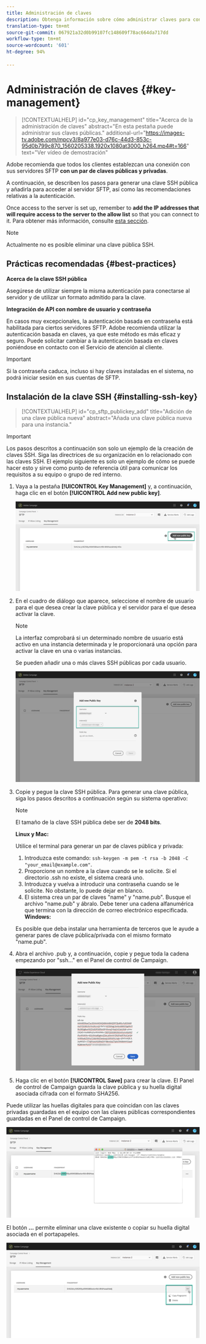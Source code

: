 ```yaml
---
title: Administración de claves
description: Obtenga información sobre cómo administrar claves para conectarse a servidores SFTP
translation-type: tm+mt
source-git-commit: 067921a32d0b99107fc148609f78ac664da717dd
workflow-type: tm+mt
source-wordcount: '601'
ht-degree: 94%

---
```



# Administración de claves {#key-management}

>[!CONTEXTUALHELP]
>id="cp_key_management"
>title="Acerca de la administración de claves"
>abstract="En esta pestaña puede administrar sus claves públicas."
>additional-url="https://images-tv.adobe.com/mpcv3/8a977e03-d76c-44d3-853c-95d0b799c870_1560205338.1920x1080at3000_h264.mp4#t=166" text="Ver vídeo de demostración"

Adobe recomienda que todos los clientes establezcan una conexión con sus servidores SFTP **con un par de claves públicas y privadas**.

A continuación, se describen los pasos para generar una clave SSH pública y añadirla para acceder al servidor SFTP, así como las recomendaciones relativas a la autenticación.

Once access to the server is set up, remember to **add the IP addresses that will require access to the server to the allow list** so that you can connect to it. Para obtener más información, consulte [esta sección](../../instances-settings/using/ip-allow-listing-instance-access.md).

>[!NOTE]
>
>Actualmente no es posible eliminar una clave pública SSH.

## Prácticas recomendadas {#best-practices}

**Acerca de la clave SSH pública**

Asegúrese de utilizar siempre la misma autenticación para conectarse al servidor y de utilizar un formato admitido para la clave.

**Integración de API con nombre de usuario y contraseña**

En casos muy excepcionales, la autenticación basada en contraseña está habilitada para ciertos servidores SFTP. Adobe recomienda utilizar la autenticación basada en claves, ya que este método es más eficaz y seguro. Puede solicitar cambiar a la autenticación basada en claves poniéndose en contacto con el Servicio de atención al cliente.

>[!IMPORTANT]
>
>Si la contraseña caduca, incluso si hay claves instaladas en el sistema, no podrá iniciar sesión en sus cuentas de SFTP.

## Instalación de la clave SSH {#installing-ssh-key}

>[!CONTEXTUALHELP]
>id="cp_sftp_publickey_add"
>title="Adición de una clave pública nueva"
>abstract="Añada una clave pública nueva para una instancia."

>[!IMPORTANT]
>
>Los pasos descritos a continuación son solo un ejemplo de la creación de claves SSH. Siga las directrices de su organización en lo relacionado con las claves SSH. El ejemplo siguiente es solo un ejemplo de cómo se puede hacer esto y sirve como punto de referencia útil para comunicar los requisitos a su equipo o grupo de red interno.

1. Vaya a la pestaña **[!UICONTROL Key Management]** y, a continuación, haga clic en el botón **[!UICONTROL Add new public key]**.

   ![](assets/key0.png)

1. En el cuadro de diálogo que aparece, seleccione el nombre de usuario para el que desea crear la clave pública y el servidor para el que desea activar la clave.

   >[!NOTE]
   >
   >La interfaz comprobará si un determinado nombre de usuario está activo en una instancia determinada y le proporcionará una opción para activar la clave en una o varias instancias.
   >
   >Se pueden añadir una o más claves SSH públicas por cada usuario.

   ![](assets/key1.png)

1. Copie y pegue la clave SSH pública. Para generar una clave pública, siga los pasos descritos a continuación según su sistema operativo:

   >[!NOTE]
   >
   >El tamaño de la clave SSH pública debe ser de **2048 bits**.

   **Linux y Mac:**

   Utilice el terminal para generar un par de claves pública y privada:
   1. Introduzca este comando: `ssh-keygen -m pem -t rsa -b 2048 -C "your_email@example.com"`.
   1. Proporcione un nombre a la clave cuando se le solicite. Si el directorio .ssh no existe, el sistema creará uno.
   1. Introduzca y vuelva a introducir una contraseña cuando se le solicite. No obstante, lo puede dejar en blanco.
   1. El sistema crea un par de claves &quot;name&quot; y &quot;name.pub&quot;. Busque el archivo &quot;name.pub&quot; y ábralo. Debe tener una cadena alfanumérica que termina con la dirección de correo electrónico especificada.
   **Windows:**

   Es posible que deba instalar una herramienta de terceros que le ayude a generar pares de clave pública/privada con el mismo formato &quot;name.pub&quot;.

1. Abra el archivo .pub y, a continuación, copie y pegue toda la cadena empezando por &quot;ssh...&quot; en el Panel de control de Campaign.

   ![](assets/publickey.png)

1. Haga clic en el botón **[!UICONTROL Save]** para crear la clave. El Panel de control de Campaign guarda la clave pública y su huella digital asociada cifrada con el formato SHA256.

Puede utilizar las huellas digitales para que coincidan con las claves privadas guardadas en el equipo con las claves públicas correspondientes guardadas en el Panel de control de Campaign.

![](assets/fingerprint_compare.png)

El botón **...** permite eliminar una clave existente o copiar su huella digital asociada en el portapapeles.

![](assets/key_options.png)
